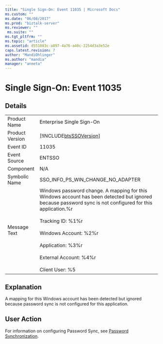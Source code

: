 ```yaml
---
title: "Single Sign-On: Event 11035 | Microsoft Docs"
ms.custom: ""
ms.date: "06/08/2017"
ms.prod: "biztalk-server"
ms.reviewer: ""
 ms.suite: ""
ms.tgt_pltfrm: ""
ms.topic: "article"
ms.assetid: d551083c-a897-4a76-a40c-2254d3a3e52e
caps.latest.revision: 7
author: "MandiOhlinger"
ms.author: "mandia"
manager: "anneta"
---
```

# Single Sign-On: Event 11035
## Details  
  
|||  
|-|-|  
|Product Name|Enterprise Single Sign-On|  
|Product Version|[!INCLUDE[btsSSOVersion](../includes/btsssoversion-md.md)]|  
|Event ID|11035|  
|Event Source|ENTSSO|  
|Component|N/A|  
|Symbolic Name|SSO_INFO_PS_WIN_CHANGE_NO_ADAPTER|  
|Message Text|Windows password change. A mapping for this Windows account has been detected but ignored because password sync is not configured for this application.%r<br /><br /> Tracking ID: %1%r<br /><br /> Windows Account: %2%r<br /><br /> Application: %3%r<br /><br /> External Account: %4%r<br /><br /> Client User: %5|  
  
## Explanation  
 A mapping for this Windows account has been detected but ignored because password sync is not configured for this application.  
  
## User Action  
 For information on configuring Password Sync, see [Password Synchronization](../core/password-synchronization2.md).